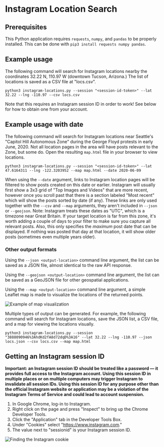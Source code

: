 # Instagram Location Search

## Prerequisites

This Python application requires `requests`, `numpy`, and `pandas` to be properly installed. This can be done with `pip3 install requests numpy pandas`.

## Example usage

The following command will search for Instagram locations nearby the coordinates 32.22 N, 110.97 W (downtown Tucson, Arizona.) The list of locations is saved as a CSV file at "locs.csv".

```python3 instagram-locations.py --session "<session-id-token>" --lat 32.22 --lng -110.97 --csv locs.csv```

Note that this requires an Instagram session ID in order to work! See below for how to obtain one from your account.

## Example usage with date

The following command will search for Instagram locations near Seattle's "Capitol Hill Autonomous Zone" during the George Floyd
protests in early June, 2020. Not all location pages in the area will have posts relevant to the Zone, but some do. Open the
resulting `map.html` file in your browser to view locations.

```python3 instagram-locations.py --session "<session-id-token>" --lat 47.6164311 --lng -122.3203952 --map map.html --date 2020-06-09```

When using the `--date` argument, links to Instagram location pages will be filtered to show posts created on this date or earlier.
Instagram will usually first show a 3x3 grid of "Top Images and Videos" that are more recent, however once you scroll past that
there is a section labeled "Most recent" which will show the posts sorted by date (if any).
These links are only used together with the `--csv` and `--map` arguments, they aren't included in `--json` or `--geojson`.
Note: Instagram treats these dates as "UTC", which is a timezone near Great Britain. If your target location is far from this zone,
it's worth adding a couple of days to your filter to make sure you capture all relevant posts. Also, this only specifies the
*maximum* post date that can be displayed. If nothing was posted that day at that location, it will show older posts (sometimes
even multiple years older).

### Other output formats

Using the `--json <output-location>` command line argument, the list can be saved as a JSON file, almost identical to the raw API response.

Using the `--geojson <output-location>` command line argument, the list can be saved as a GeoJSON file for other geospatial applications.

Using the `--map <output-location>` command line argument, a simple Leaflet map is made to visualize the locations of the returned points.

![Example of map visualization](docs/map-example.png)

Multiple types of output can be generated. For example, the following command will search for Instagram locations, save the JSON list, a CSV file, and a map for viewing the locations visually.

```python3 instagram-locations.py --session "3888090946%3AhdKd2fA8d72dqD%3A16" --lat 32.22 --lng -110.97 --json locs.json --csv locs.csv --map map.html```

## Getting an Instagram session ID

__Important: an Instagram session ID should be treated like a password — it provides full access to the Instagram account. Using this session ID in multiple places or on multiple computers may trigger Instagram to invalidate all session IDs. Using this session ID for any purpose other than the official Instagram website or application may be a violation of the Instagram Terms of Service and could lead to account suspension.__

1. In Google Chrome, log-in to Instagram.
2. Right click on the page and press "Inspect" to bring up the Chrome Developer Tools.
3. Click the "Application" tab in the Developer Tools Box.
4. Under "Cookies" select "https://www.instagram.com."
5. The value next to "sessionid" is your Instagram session ID.

![Finding the Instagram cookie](docs/cookies.jpg)
